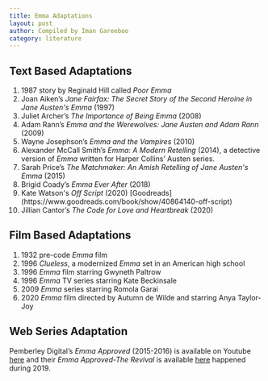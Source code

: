 ```yaml
---
title: Emma Adaptations
layout: post
author: Compiled by Iman Gareeboo
category: literature
---
```


## Text Based Adaptations
<ol>
  <li> 1987 story by Reginald Hill called <i>Poor Emma</i></li>
  <li> Joan Aiken’s <i>Jane Fairfax: The Secret Story of the Second Heroine in Jane Austen's Emma</i> (1997)</li>
  <li>Juliet Archer’s <i>The Importance of Being Emma</i> (2008)</li>
  <li>Adam Rann’s <i>Emma and the Werewolves: Jane Austen and Adam Rann</i> (2009)</li>
  <li>Wayne Josephson’s <i>Emma and the Vampires</i> (2010)</li>
  <li>Alexander McCall Smith’s <i>Emma: A Modern Retelling</i> (2014), a detective version of <i>Emma</i> written for Harper Collins’ Austen series.</li>
  <li>Sarah Price’s <i>The Matchmaker: An Amish Retelling of Jane Austen's Emma</i> (2015)</li>
  <li>Brigid Coady’s <i>Emma Ever After</i> (2018)</li>
  <li>Kate Watson's <i>Off Script</i> (2020) [Goodreads](https://www.goodreads.com/book/show/40864140-off-script)
  <li>Jillian Cantor’s <i>The Code for Love and Heartbreak</i> (2020)</li>
</ol>

## Film Based Adaptations 
<ol>
  <li>1932 pre-code <i>Emma</i> film</li>
  <li>1996 <i>Clueless</i>, a modernized <i>Emma</i> set in an American high school</li>
  <li>1996 <i>Emma</i> film starring Gwyneth Paltrow</li>
  <li>1996 <i>Emma</i> TV series starring Kate Beckinsale</li>
  <li>2009 <i>Emma</i> series starring Romola Garai</li>
  <li>2020 <i>Emma</i> film directed by Autumn de Wilde and starring Anya Taylor-Joy</li>
</ol>

## Web Series Adaptation
Pemberley Digital’s *Emma Approved* (2015-2016) is available on Youtube [here](https://www.youtube.com/playlist?list=PL_ePOdU-b3xdXOZwmLkotVRHffG4diWuB) and their *Emma Approved-The Revival* is available [here](https://www.youtube.com/playlist?list=PL_ePOdU-b3xeohDlPLbdCy1FZYr1IdeKl) happened during 2019. 



